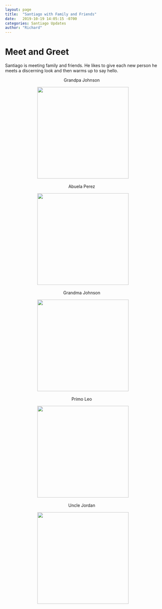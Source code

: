 ```yaml
---
layout: page
title:  "Santiago with Family and Friends"
date:   2019-10-19 14:05:15 -0700
categories: Santiago Updates
author: "Richard"
---
```

# Meet and Greet <br>

Santiago is meeting family and friends. He likes to give each new person he meets
a discerning look and then warms up to say hello.

<center> Grandpa Johnson
<figure><center>
  <img width="300" src="https://gallery.mailchimp.com/96050d6198733cfea0f26d4cd/images/2288c0a5-d99d-47e1-908b-6b27a26e4855.jpeg"/>
</center></figure>


<center> Abuela Perez
<figure><center>
  <img width="300" src="https://gallery.mailchimp.com/96050d6198733cfea0f26d4cd/images/3e459d1c-3bc9-4cb6-b760-92864e3faf5a.jpeg"/>
</center></figure>


<center> Grandma Johnson
<figure><center>
  <img width="300" src="https://gallery.mailchimp.com/96050d6198733cfea0f26d4cd/images/19cffad4-cfd7-4e3b-bf9e-36e4b89e9691.jpeg"/>
</center></figure>


<center> Primo Leo
<figure><center>
  <img width="300" src="https://gallery.mailchimp.com/96050d6198733cfea0f26d4cd/images/0aec8926-6f33-4c30-a536-4c78c56bfd8c.jpeg"/>
</center></figure>


<center> Uncle Jordan
<figure><center>
  <img width="300" src="https://gallery.mailchimp.com/96050d6198733cfea0f26d4cd/images/ca56714f-ad68-4e6c-944c-6129be57541b.jpeg"/>
</center></figure>
